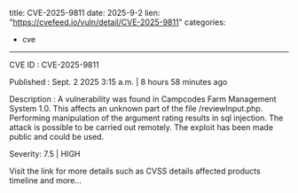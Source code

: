  
title: CVE-2025-9811
date: 2025-9-2
lien: "https://cvefeed.io/vuln/detail/CVE-2025-9811"
categories:
  - cve
---

CVE ID : CVE-2025-9811

Published :  Sept. 2
2025
3:15 a.m. | 8 hours
58 minutes ago

Description : A vulnerability was found in Campcodes Farm Management System 1.0. This affects an unknown part of the file /reviewInput.php. Performing manipulation of the argument rating results in sql injection. The attack is possible to be carried out remotely. The exploit has been made public and could be used.

Severity: 7.5 | HIGH

Visit the link for more details
such as CVSS details
affected products
timeline
and more...
